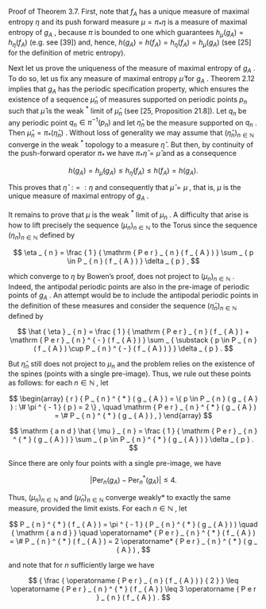 Proof of Theorem 3.7. First, note that $f _ { A }$ has a unique measure of maximal entropy $\eta$ and its push forward measure $\mu = \pi _ { * } \eta$ is a measure of maximal entropy of $g _ { A }$ , because $\pi$ is bounded to one which guarantees $h _ { \mu } ( g _ { A } ) = h _ { \eta } ( f _ { A } )$ (e.g. see [39]) and, hence, $h ( g _ { A } ) = h ( f _ { A } ) = h _ { \eta } ( f _ { A } ) = h _ { \mu } ( g _ { A } )$ (see [25] for the definition of metric entropy).  

Next let us prove the uniqueness of the measure of maximal entropy of $g _ { A }$ . To do so, let us fix any measure of maximal entropy $\hat { \mu }$ for $g _ { A }$ . Theorem 2.12 implies that $g _ { A }$ has the periodic specification property, which ensures the existence of a sequence $\hat { \mu } _ { n }$ of measures supported on periodic points $p _ { n }$ such that $\hat { \mu }$ is the weak $^ *$ limit of $\hat { \mu } _ { n }$ (see [25, Proposition 21.8]). Let $q _ { n }$ be any periodic point $q _ { n } \in \pi ^ { - 1 } ( p _ { n } )$ and let $\hat { \eta } _ { n }$ be the measure supported on $q _ { n }$ . Then $\hat { \mu } _ { n } = \pi _ { * } ( \hat { \eta } _ { n } )$ . Without loss of generality we may assume that $( \hat { \eta } _ { n } ) _ { n \in \mathbb { N } }$ converge in the weak $^ *$ topology to a measure $\hat { \eta }$ . But then, by continuity of the push-forward operator $\pi _ { * }$ we have $\pi _ { * } \hat { \eta } = \hat { \mu }$ and as a consequence  

$$
h ( g _ { A } ) = h _ { \hat { \mu } } ( g _ { A } ) \leq h _ { \hat { \eta } } ( f _ { A } ) \leq h ( f _ { A } ) = h ( g _ { A } ) .
$$  

This proves that $\hat { \eta } \ : = \ : \eta$ and consequently that $\hat { \mu } = \mu$ , that is, $\mu$ is the unique measure of maximal entropy of $g _ { A }$ .  

It remains to prove that $\mu$ is the weak $^ *$ limit of $\mu _ { n }$ . A difficulty that arise is how to lift precisely the sequence $( \mu _ { n } ) _ { n \in \mathbb { N } }$ to the Torus since the sequence $( \eta _ { n } ) _ { n \in \mathbb { N } }$ defined by  

$$
\eta _ { n } = \frac { 1 } { \mathrm { P e r } _ { n } ( f _ { A } ) } \sum _ { p \in P _ { n } ( f _ { A } ) } \delta _ { p } ,
$$  

which converge to $\eta$ by Bowen’s proof, does not project to $( \mu _ { n } ) _ { n \in \mathbb { N } }$ . Indeed, the antipodal periodic points are also in the pre-image of periodic points of $g _ { A }$ . An attempt would be to include the antipodal periodic points in the definition of these measures and consider the sequence $( \hat { \eta } _ { n } ) _ { n \in \mathbb { N } }$ defined by  

$$
\hat { \eta } _ { n } = \frac { 1 } { \mathrm { P e r } _ { n } ( f _ { A } ) + \mathrm { P e r } _ { n } ^ { - } ( f _ { A } ) } \sum _ { \substack { p \in P _ { n } ( f _ { A } ) \cup P _ { n } ^ { - } ( f _ { A } ) } } \delta _ { p } .
$$  

But $\hat { \eta } _ { n }$ still does not project to $\mu _ { n }$ and the problem relies on the existence of the spines (points with a single pre-image). Thus, we rule out these points as follows: for each $n \in \mathbb N$ , let  

$$
\begin{array} { r } { P _ { n } ^ { * } ( g _ { A } ) = \{ p \in P _ { n } ( g _ { A } ) : \# \pi ^ { - 1 } ( p ) = 2 \} , \quad \mathrm { P e r } _ { n } ^ { * } ( g _ { A } ) = \# P _ { n } ^ { * } ( g _ { A } ) , } \end{array}
$$  

$$
\mathrm { a n d } \hat { \mu } _ { n } = \frac { 1 } { \mathrm { P e r } _ { n } ^ { * } ( g _ { A } ) } \sum _ { p \in P _ { n } ^ { * } ( g _ { A } ) } \delta _ { p } .
$$  

Since there are only four points with a single pre-image, we have  

$$
| \operatorname { P e r } _ { n } ( g _ { A } ) - \operatorname { P e r } _ { n } ^ { * } ( g _ { A } ) | \leq 4 .
$$  

Thus, $( \mu _ { n } ) _ { n \in \mathbb { N } }$ and $( \hat { \mu } _ { n } ) _ { n \in \mathbb { N } }$ converge weakly\* to exactly the same measure, provided the limit exists. For each $n \in \mathbb N$ , let  

$$
P _ { n } ^ { * } ( f _ { A } ) = \pi ^ { - 1 } ( P _ { n } ^ { * } ( g _ { A } ) ) \quad { \mathrm { a n d } } \quad \operatorname* { P e r } _ { n } ^ { * } ( f _ { A } ) = \# P _ { n } ^ { * } ( f _ { A } ) = 2 \operatorname* { P e r } _ { n } ^ { * } ( g _ { A } ) ,
$$  

and note that for $n$ sufficiently large we have  

$$
{ \frac { \operatorname { P e r } _ { n } ( f _ { A } ) } { 2 } } \leq \operatorname { P e r } _ { n } ^ { * } ( f _ { A } ) \leq 3 \operatorname { P e r } _ { n } ( f _ { A } ) .
$$  